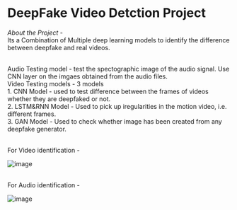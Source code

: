 <h1>DeepFake Video Detction Project</h1>

*About the Project -*
<br/>
Its a Combination of Multiple deep learning models to identify the difference between deepfake and real videos. <br/><br/>

Audio Testing model - test the spectographic image of the audio signal. Use CNN layer on the imgaes obtained from the audio files. <br/>
Video Testing models - 3 models <br/>
                        <tr/><tr/>1. CNN Model - used to test difference between the frames of videos whether they are deepfaked or not.<br/>
                        <tr/><tr/>2. LSTM&RNN Model - Used to pick up iregularities in the motion video, i.e. different frames.<br/>
                        <tr/><tr/>3. GAN Model - Used to check whether image has been created from any deepfake generator.<br/>


<br/>
For Video identification - <br/>

![image](https://github.com/user-attachments/assets/7b98519c-3c7c-4b7c-93b8-1acc138effa4)

<br/>
For Audio identification - <br/>

![image](https://github.com/user-attachments/assets/9d82f5c2-cbe8-4328-af43-5a51037c6ef1)

